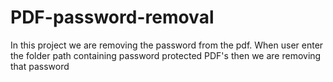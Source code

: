 # PDF-password-removal
In this project we are removing the password from the pdf. When user enter the folder path containing  password protected PDF's then we are removing that password
